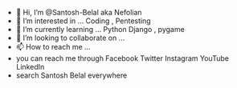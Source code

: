 - 👋 Hi, I’m @Santosh-Belal aka Nefolian
- 👀 I’m interested in ... Coding , Pentesting
- 🌱 I’m currently learning ... Python Django , pygame
- 💞️ I’m looking to collaborate on ...
- 📫 How to reach me ...
- you can reach me through Facebook Twitter Instagram YouTube LinkedIn 
- search Santosh Belal everywhere

<!---
Santosh-Belal/Santosh-Belal is a ✨ special ✨ repository because its `README.md` (this file) appears on your GitHub profile.
You can click the Preview link to take a look at your changes.
--->
